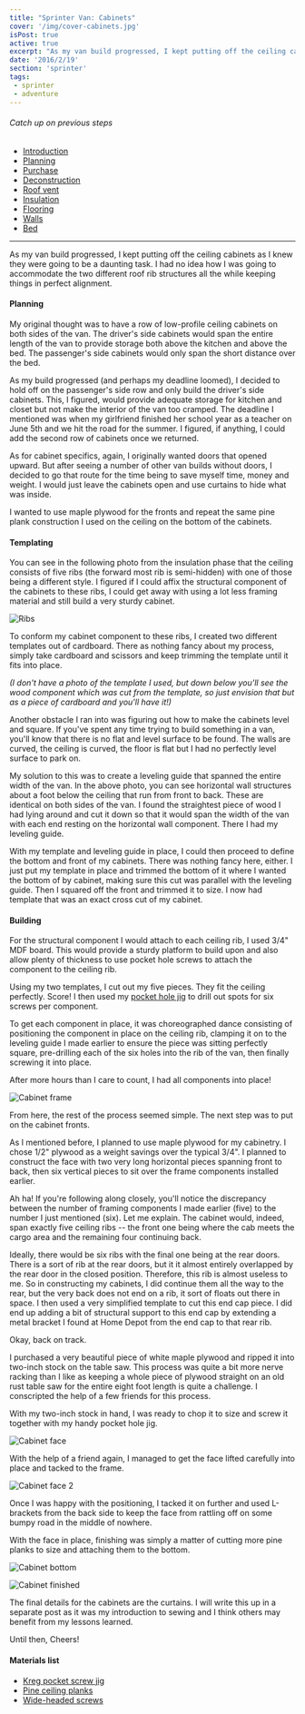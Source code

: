 ```yaml
---
title: "Sprinter Van: Cabinets"
cover: '/img/cover-cabinets.jpg'
isPost: true
active: true
excerpt: "As my van build progressed, I kept putting off the ceiling cabinets as I knew they were going to be a daunting task. I had no idea how I was going to accommodate the two different roof rib structures all the while keeping things in perfect alignment."
date: '2016/2/19'
section: 'sprinter'
tags:
 - sprinter
 - adventure
---
```


###### Catch up on previous steps
- [Introduction](/2016/01/05/introduction/)
- [Planning](/2016/01/06/planning/)
- [Purchase](/2016/01/24/sprinter-purchase/)
- [Deconstruction](/2016/01/25/deconstruction/)
- [Roof vent](/2016/01/26/roof-vent/)
- [Insulation](/2016/01/26/insulation/)
- [Flooring](/2016/02/01/flooring/)
- [Walls](/2016/02/05/walls/)
- [Bed](/2016/02/09/bed/)

***

As my van build progressed, I kept putting off the ceiling cabinets as I knew they were going to be a daunting task. I had no idea how I was going to accommodate the two different roof rib structures all the while keeping things in perfect alignment.

#### Planning

My original thought was to have a row of low-profile ceiling cabinets on both sides of the van. The driver's side cabinets would span the entire length of the van to provide storage both above the kitchen and above the bed. The passenger's side cabinets would only span the short distance over the bed.

As my build progressed (and perhaps my deadline loomed), I decided to hold off on the passenger's side row and only build the driver's side cabinets. This, I figured, would provide adequate storage for kitchen and closet but not make the interior of the van too cramped. The deadline I mentioned was when my girlfriend finished her school year as a teacher on June 5th and we hit the road for the summer. I figured, if anything, I could add the second row of cabinets once we returned.

As for cabinet specifics, again, I originally wanted doors that opened upward. But after seeing a number of other van builds without doors, I decided to go that route for the time being to save myself time, money and weight. I would just leave the cabinets open and use curtains to hide what was inside.

I wanted to use maple plywood for the fronts and repeat the same pine plank construction I used on the ceiling on the bottom of the cabinets.

#### Templating

You can see in the following photo from the insulation phase that the ceiling consists of five ribs (the forward most rib is semi-hidden) with one of those being a different style. I figured if I could affix the structural component of the cabinets to these ribs, I could get away with using a lot less framing material and still build a very sturdy cabinet.

![Ribs](/img/build/build_8_.jpg)

To conform my cabinet component to these ribs, I created two different templates out of cardboard. There as nothing fancy about my process, simply take cardboard and scissors and keep trimming the template until it fits into place.

*(I don't have a photo of the template I used, but down below you'll see the wood component which was cut from the template, so just envision that but as a piece of cardboard and you'll have it!)*

Another obstacle I ran into was figuring out how to make the cabinets level and square. If you've spent any time trying to build something in a van, you'll know that there is no flat and level surface to be found. The walls are curved, the ceiling is curved, the floor is flat but I had no perfectly level surface to park on.

My solution to this was to create a leveling guide that spanned the entire width of the van. In the above photo, you can see horizontal wall structures about a foot below the ceiling that run from front to back. These are identical on both sides of the van. I found the straightest piece of wood I had lying around and cut it down so that it would span the width of the van with each end resting on the horizontal wall component. There I had my leveling guide.

With my template and leveling guide in place, I could then proceed to define the bottom and front of my cabinets. There was nothing fancy here, either. I just put my template in place and trimmed the bottom of it where I wanted the bottom of by cabinet, making sure this cut was parallel with the leveling guide. Then I squared off the front and trimmed it to size. I now had template that was an exact cross cut of my cabinet.

#### Building

For the structural component I would attach to each ceiling rib, I used 3/4" MDF board. This would provide a sturdy platform to build upon and also allow plenty of thickness to use pocket hole screws to attach the component to the ceiling rib.

Using my two templates, I cut out my five pieces. They fit the ceiling perfectly. Score! I then used my [pocket hole jig](http://amzn.to/24eIh9a) to drill out spots for six screws per component.

To get each component in place, it was choreographed dance consisting of positioning the component in place on the ceiling rib, clamping it on to the leveling guide I made earlier to ensure the piece was sitting perfectly square, pre-drilling each of the six holes into the rib of the van, then finally screwing it into place.

After more hours than I care to count, I had all components into place!

![Cabinet frame](/img/build/build_47_.jpg)

From here, the rest of the process seemed simple. The next step was to put on the cabinet fronts.

As I mentioned before, I planned to use maple plywood for my cabinetry. I chose 1/2" plywood as a weight savings over the typical 3/4". I planned to construct the face with two very long horizontal pieces spanning front to back, then six vertical pieces to sit over the frame components installed earlier.

Ah ha! If you're following along closely, you'll notice the discrepancy between the number of framing components I made earlier (five) to the number I just mentioned (six). Let me explain. The cabinet would, indeed, span exactly five ceiling ribs -- the front one being where the cab meets the cargo area and the remaining four continuing back.

Ideally, there would be six ribs with the final one being at the rear doors. There is a sort of rib at the rear doors, but it it almost entirely overlapped by the rear door in the closed position. Therefore, this rib is almost useless to me. So in constructing my cabinets, I did continue them all the way to the rear, but the very back does not end on a rib, it sort of floats out there in space. I then used a very simplified template to cut this end cap piece. I did end up adding a bit of structural support to this end cap by extending a metal bracket I found at Home Depot from the end cap to that rear rib.

Okay, back on track.

I purchased a very beautiful piece of white maple plywood and ripped it into two-inch stock on the table saw. This process was quite a bit more nerve racking than I like as keeping a whole piece of plywood straight on an old rust table saw for the entire eight foot length is quite a challenge. I conscripted the help of a few friends for this process.

With my two-inch stock in hand, I was ready to chop it to size and screw it together with my handy pocket hole jig.

![Cabinet face](/img/build/build_49_.jpg)

With the help of a friend again, I managed to get the face lifted carefully into place and tacked to the frame.

![Cabinet face 2](/img/build/build_50_.jpg)

Once I was happy with the positioning, I tacked it on further and used L-brackets from the back side to keep the face from rattling off on some bumpy road in the middle of nowhere.

With the face in place, finishing was simply a matter of cutting more pine planks to size and attaching them to the bottom.

![Cabinet bottom](/img/build/build_52_.jpg)

![Cabinet finished](/img/build/IMG_1675.jpg)

The final details for the cabinets are the curtains. I will write this up in a separate post as it was my introduction to sewing and I think others may benefit from my lessons learned.

Until then, Cheers!

#### Materials list

- [Kreg pocket screw jig](http://amzn.to/24eIh9a)
- [Pine ceiling planks](http://www.lowes.com/pd_409414-1487-VGRO+8+SWWPP___)
- [Wide-headed screws](http://www.homedepot.com/p/Everbilt-8-1-in-Lath-Sharp-Point-Screw-1-lb-Box-180-Pack-116103/205142867)
